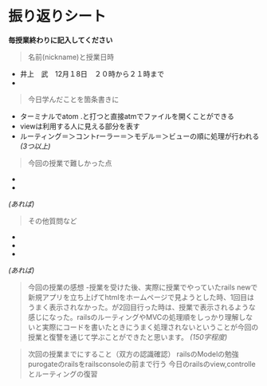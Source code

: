 
# 振り返りシート

**毎授業終わりに記入してください**

> 名前(nickname)と授業日時
- 井上　武　12月１8日　２０時から２１時まで
-

> 今日学んだことを箇条書きに
-    ターミナルでatom .と打つと直接atmでファイルを開くことができる
-    viewは利用する人に見える部分を表す
-    ルーティング＝＞コントrーラー＝＞モデル＝＞ビューの順に処理が行われる
*(3つ以上)*

> 今回の授業で難しかった点
-   
-
*(あれば)*

> その他質問など
-
-
-
*(あれば)*

> 今回の授業の感想
-授業を受けた後、実際に授業でやっていたrails newで新規アプリを立ち上げてhtmlをホームページで見ようとした時、1回目はうまく表示されなかった。が2回目行った時は、授業で表示されるような感じになった。railsのルーティングやMVCの処理順をしっかり理解しないと実際にコードを書いたときにうまく処理されないということが今回の授業と復讐を通じて学ぶことができたと思います。
*(150字程度)*

> 次回の授業までにすること（双方の認識確認）
railsのModelの勉強
purogateのrailsをrailsconsoleの前まで行う
今日のrailsのview,controlleとルーティングの復習

